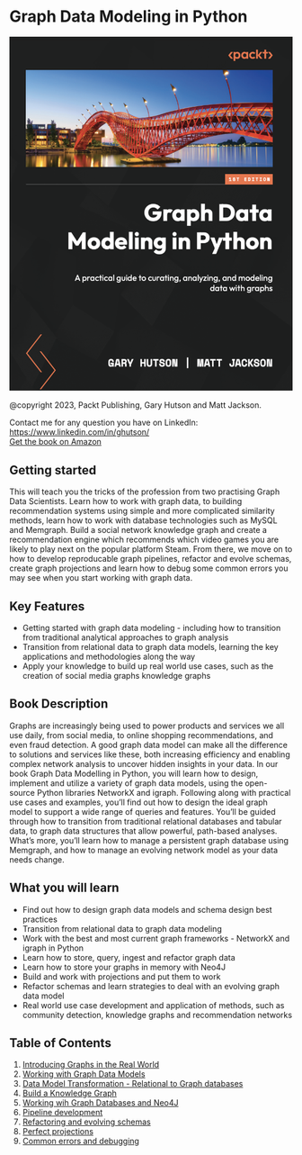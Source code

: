 <!--
### [Packt Conference : Put Generative AI to work on Oct 11-13 (Virtual)](https://packt.link/JGIEY)

<b><p align='center'>[![Packt Conference](https://hub.packtpub.com/wp-content/uploads/2023/08/put-generative-ai-to-work-packt.png)](https://packt.link/JGIEY)</p></b> 
3 Days, 20+ AI Experts, 25+ Workshops and Power Talks 

Code: <b>USD75OFF</b>
-->
# Graph Data Modeling in Python

<img src="fig/cover.png" alt="drawing"/>

@copyright 2023, Packt Publishing, Gary Hutson and Matt Jackson.<br>

Contact me for any question you have on LinkedIn: https://www.linkedin.com/in/ghutson/<br>
[Get the book on Amazon](https://www.amazon.co.uk/Graph-Data-Modeling-Python-practical/dp/1804618039/ref=sr_1_1?crid=3D0FAONTDPZUY&keywords=graph+data+modelling&qid=1688413307&sprefix=graph+data+modelling%2Caps%2C74&sr=8-1)


## Getting started
This will teach you the tricks of the profession from two practising Graph Data Scientists. Learn how to work with graph data, to building recommendation systems using simple and more complicated similarity methods, learn how to work with database technologies such as MySQL and Memgraph. Build a social network knowledge graph and create a recommendation engine which recommends which video games you are likely to play next on the popular platform Steam. From there, we move on to how to develop reproducable graph pipelines, refactor and evolve schemas, create graph projections and learn how to debug some common errors you may see when you start working with graph data. 

## Key Features
- Getting started with graph data modeling - including how to transition from traditional analytical approaches to graph analysis
- Transition from relational data to graph data models, learning the key applications and methodologies along the way
- Apply your knowledge to build up real world use cases, such as the creation of  social media graphs knowledge graphs

## Book Description
Graphs are increasingly being used to power products and services we all use daily, from social media, to online shopping recommendations, and even fraud detection. A good graph data model can make all the difference to solutions and services like these, both increasing efficiency and enabling complex network analysis to uncover hidden insights in your data.
In our book Graph Data Modelling in Python, you will learn how to design, implement and utilize a variety of graph data models, using the open-source Python libraries NetworkX and igraph. Following along with practical use cases and examples,  you’ll find out how to design the ideal graph model to support a wide range of queries and features. You’ll be guided through how to transition from traditional relational databases and tabular data, to graph data structures that allow powerful, path-based analyses. What’s more, you’ll learn how to manage a persistent graph database using Memgraph, and how to manage an evolving network model as your data needs change.
## What you will learn
- Find out how to design graph data models and schema design best practices
- Transition from relational data to graph data modeling
- Work with the best and most current graph frameworks - NetworkX and igraph in Python
- Learn how to store, query, ingest and refactor graph data
- Learn how to store your graphs in memory with Neo4J
- Build and work with projections and put them to work
- Refactor schemas and learn strategies to deal with an evolving graph data model
- Real world use case development and application of methods, such as community detection, knowledge graphs and recommendation networks

## Table of Contents<br>
1. [Introducing Graphs in the Real World](https://github.com/PacktPublishing/Graph-Data-Modeling-in-Python/tree/main/CH01)<br>
2. [Working with Graph Data Models](https://github.com/PacktPublishing/Graph-Data-Modeling-in-Python/tree/main/CH02)<br>
3. [Data Model Transformation - Relational to Graph databases](https://github.com/PacktPublishing/Graph-Data-Modeling-in-Python/tree/main/CH03)<br>
4. [Build a Knowledge Graph](https://github.com/PacktPublishing/Graph-Data-Modeling-in-Python/tree/main/CH04) 
5. [Working wih Graph Databases and Neo4J](https://github.com/PacktPublishing/Graph-Data-Modeling-in-Python/tree/main/CH05)
6. [Pipeline development](https://github.com/PacktPublishing/Graph-Data-Modeling-in-Python/tree/main/CH06)
7. [Refactoring and evolving schemas](https://github.com/PacktPublishing/Graph-Data-Modeling-in-Python/tree/main/CH07)
8. [Perfect projections](https://github.com/PacktPublishing/Graph-Data-Modeling-in-Python/tree/main/CH08)
9. [Common errors and debugging](https://github.com/PacktPublishing/Graph-Data-Modeling-in-Python/tree/main/CH09)
